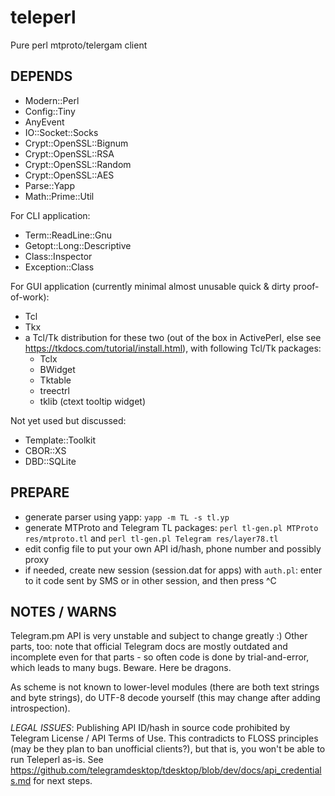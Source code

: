 # teleperl
Pure perl mtproto/telergam client

## DEPENDS
- Modern::Perl
- Config::Tiny
- AnyEvent
- IO::Socket::Socks
- Crypt::OpenSSL::Bignum
- Crypt::OpenSSL::RSA
- Crypt::OpenSSL::Random
- Crypt::OpenSSL::AES
- Parse::Yapp
- Math::Prime::Util

For CLI application:
- Term::ReadLine::Gnu
- Getopt::Long::Descriptive
- Class::Inspector
- Exception::Class

For GUI application (currently minimal almost unusable quick & dirty proof-of-work):
- Tcl
- Tkx
- a Tcl/Tk distribution for these two (out of the box in ActivePerl, else see https://tkdocs.com/tutorial/install.html), with following Tcl/Tk packages:
  * Tclx
  * BWidget
  * Tktable
  * treectrl
  * tklib (ctext tooltip widget)

Not yet used but discussed:
- Template::Toolkit
- CBOR::XS
- DBD::SQLite

## PREPARE
- generate parser using yapp: `yapp -m TL -s tl.yp`
- generate MTProto and Telegram TL packages: `perl tl-gen.pl MTProto res/mtproto.tl` and `perl tl-gen.pl Telegram res/layer78.tl`
- edit config file to put your own API id/hash, phone number and possibly proxy
- if needed, create new session (session.dat for apps) with `auth.pl`: enter to it code sent by SMS or in other session, and then press ^C

## NOTES / WARNS
Telegram.pm API is very unstable and subject to change greatly :) Other parts, too: note that official Telegram docs are mostly outdated and incomplete even for that parts - so often code is done by trial-and-error, which leads to many bugs. Beware. Here be dragons.

As scheme is not known to lower-level modules (there are both text strings and byte strings), do UTF-8 decode yourself (this may change after adding introspection).

*LEGAL ISSUES*: Publishing API ID/hash in source code prohibited by Telegram License / API Terms of Use. This contradicts to FLOSS principles (may be they plan to ban unofficial clients?), but that is, you won't be able to run Teleperl as-is. See https://github.com/telegramdesktop/tdesktop/blob/dev/docs/api_credentials.md for next steps.
